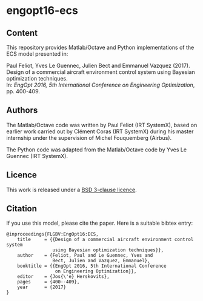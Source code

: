 # engopt16-ecs

## Content

This repository provides Matlab/Octave and Python implementations of
the ECS model presented in:

Paul Feliot, Yves Le Guennec, Julien Bect and Emmanuel Vazquez (2017).  
Design of a commercial aircraft environment control system using
Bayesian optimization techniques.  
In: _EngOpt 2016, 5th International Conference on Engineering Optimization_, pp. 400-409.


## Authors

The Matlab/Octave code was written by Paul Feliot (IRT SystemX), based
on earlier work carried out by Clément Coras (IRT SystemX) during his
master internship under the supervision of Michel Fouquemberg (Airbus).

The Python code was adapted from the Matlab/Octave code by Yves Le
Guennec (IRT SystemX).


## Licence

This work is released under a [BSD 3-clause licence](LICENSE).


## Citation

If you use this model, please cite the paper.  Here is a suitable bibtex entry:

    @inproceedings{FLGBV:EngOpt16:ECS,
        title     = {{Design of a commercial aircraft environment control system
                     using Bayesian optimization techniques}},
        author    = {Feliot, Paul and Le Guennec, Yves and
                     Bect, Julien and Vazquez, Emmanuel},
        booktitle = {{EngOpt 2016, 5th International Conference
                      on Engineering Optimization}},
        editor    = {Jos{\'e} Herskovits},
        pages     = {400--409},
        year      = {2017}
    }
